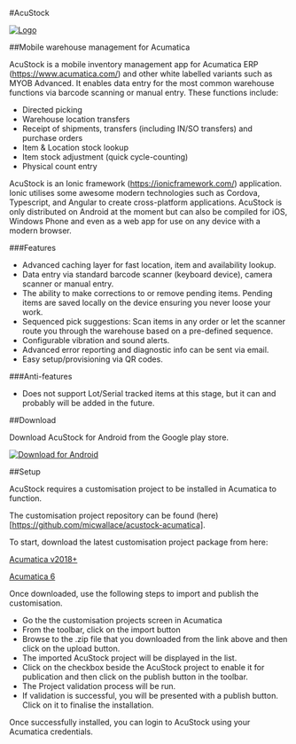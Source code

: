 
#AcuStock

[![Logo](https://acustock.wallaceit.com.au/img/logo.png)](https://acustock.wallaceit.com.au/)

##Mobile warehouse management for Acumatica

AcuStock is a mobile inventory management app for Acumatica ERP (https://www.acumatica.com/) and other white labelled variants such as MYOB Advanced. It enables data entry for the most common warehouse functions via barcode scanning or manual entry. These functions include:

- Directed picking
- Warehouse location transfers
- Receipt of shipments, transfers (including IN/SO transfers) and purchase orders
- Item & Location stock lookup
- Item stock adjustment (quick cycle-counting)
- Physical count entry

AcuStock is an Ionic framework (https://ionicframework.com/) application. Ionic utilises some awesome modern technologies such as Cordova, Typescript, and Angular to create cross-platform applications. AcuStock is only distributed on Android at the moment but can also be compiled for iOS, Windows Phone and even as a web app for use on any device with a modern browser. 

###Features

- Advanced caching layer for fast location, item and availability lookup.
- Data entry via standard barcode scanner (keyboard device), camera scanner or manual entry.
- The ability to make corrections to or remove pending items. Pending items are saved locally on the device ensuring you never loose your work.
- Sequenced pick suggestions: Scan items in any order or let the scanner route you through the warehouse based on a pre-defined sequence.
- Configurable vibration and sound alerts.
- Advanced error reporting and diagnostic info can be sent via email.
- Easy setup/provisioning via QR codes.

###Anti-features

- Does not support Lot/Serial tracked items at this stage, but it can and probably will be added in the future.

##Download

Download AcuStock for Android from the Google play store.

[![Download for Android](https://play.google.com/intl/en_us/badges/images/generic/en_badge_web_generic.png)](https://play.google.com/store/apps/details?id=au.com.wallaceit.acustock&utm_source=acustock_website)

##Setup

AcuStock requires a customisation project to be installed in Acumatica to function.

The customisation project repository can be found (here)[https://github.com/micwallace/acustock-acumatica].

To start, download the latest customisation project package from here:

[Acumatica v2018+](https://acustock.wallaceit.com.au/downloads/AcuStock.1.1.1.zip)

[Acumatica 6](https://acustock.wallaceit.com.au/downloads/AcuStock.1.0.2-Acumatica-6.10.zip)

Once downloaded, use the following steps to import and publish the customisation.

- Go the the customisation projects screen in Acumatica
- From the toolbar, click on the import button
- Browse to the .zip file that you downloaded from the link above and then click on the upload button.
- The imported AcuStock project will be displayed in the list.
- Click on the checkbox beside the AcuStock project to enable it for publication and then click on the publish button in the toolbar.
- The Project validation process will be run.
- If validation is successful, you will be presented with a publish button. Click on it to finalise the installation.

Once successfully installed, you can login to AcuStock using your Acumatica credentials.